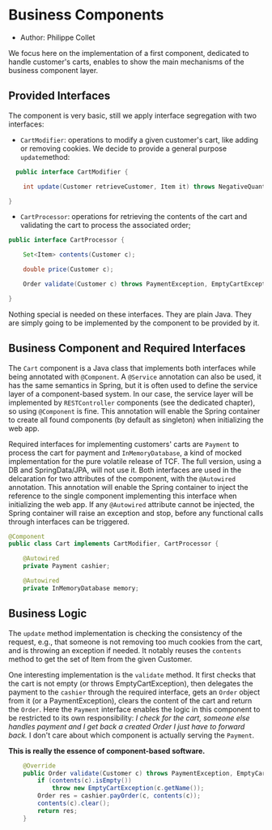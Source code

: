 # Business Components

  * Author: Philippe Collet

We focus here on the implementation of a first component, dedicated to handle customer's carts, enables to show the main mechanisms of the business component layer.

## Provided Interfaces

The component is very basic, still we apply interface segregation with two interfaces:

  * `CartModifier`: operations to modify a given customer's cart, like adding or removing cookies. We decide to provide a general purpose `update`method:


```java
  public interface CartModifier {

    int update(Customer retrieveCustomer, Item it) throws NegativeQuantityException;

}
```

  * `CartProcessor`: operations for retrieving the contents of the cart and validating the cart to process the associated order;

```java
public interface CartProcessor {

    Set<Item> contents(Customer c);

    double price(Customer c);

    Order validate(Customer c) throws PaymentException, EmptyCartException;

}
```

Nothing special is needed on these interfaces. They are plain Java. They are simply going to be implemented by the component to be provided by it.

## Business Component and Required Interfaces

The `Cart` component is a Java class that implements both interfaces while being annotated with `@Component`. A `@Service` annotation can also be used, it has the same semantics in Spring, but it is often used to define the service layer of a component-based system. In our case, the service layer will be implemented by `RESTController` components (see the dedicated chapter), so using `@Component` is fine.
This annotation will enable the Spring container to create all found components (by default as singleton) when initializing the web app.


Required interfaces for implementing customers' carts are `Payment` to process the cart for payment and `InMemoryDatabase`, a kind of mocked implementation for the pure volatile release of TCF. The full version, using a DB and SpringData/JPA, will not use it.
Both interfaces are used in the delcaration for two attributes of the component, with the `@Autowired` annotation. This annotation will enable the Spring container to inject the reference to the single component implementing this interface when initializing the web app. If any `@Autowired` attribute cannot be injected, the Spring container will raise an exception and stop, before any functional calls through interfaces can be triggered.

```java
@Component
public class Cart implements CartModifier, CartProcessor {

    @Autowired
    private Payment cashier;

    @Autowired
    private InMemoryDatabase memory;
```

## Business Logic

The `update` method implementation is checking the consistency of the request, e.g., that someone is not removing too much cookies from the cart, and is throwing an exception if needed. It notably reuses the `contents` method to get the set of Item from the given Customer.

One interesting implementation is the `validate` method. It first checks that the cart is not empty (or throws EmptyCartException), then delegates the payment to the `cashier` through the required interface, gets an `Order` object from it (or a PaymentException), clears the content of the cart and return the `Order`. Here the `Payment` interface enables the logic in this component to be restricted to its own responsibility: *I check for the cart, someone else handles payment and I get back a created Order I just have to forward back.* I don't care about which component is actually serving the `Payment`.

**This is really the essence of component-based software.**

```java
    @Override
    public Order validate(Customer c) throws PaymentException, EmptyCartException {
        if (contents(c).isEmpty())
            throw new EmptyCartException(c.getName());
        Order res = cashier.payOrder(c, contents(c));
        contents(c).clear();
        return res;
    }
```




